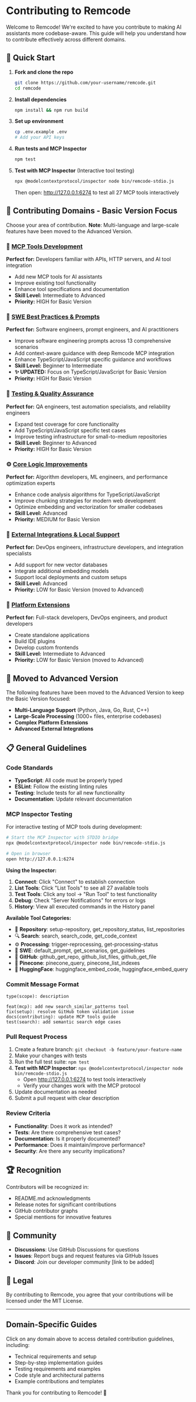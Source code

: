# Contributing to Remcode

Welcome to Remcode! We're excited to have you contribute to making AI assistants more codebase-aware. This guide will help you understand how to contribute effectively across different domains.

## 🚀 Quick Start

1. **Fork and clone the repo**
   ```bash
   git clone https://github.com/your-username/remcode.git
   cd remcode
   ```

2. **Install dependencies**
   ```bash
   npm install && npm run build
   ```

3. **Set up environment**
   ```bash
   cp .env.example .env
   # Add your API keys
   ```

4. **Run tests and MCP Inspector**
   ```bash
   npm test
   ```

5. **Test with MCP Inspector** (Interactive tool testing)
   ```bash
   npx @modelcontextprotocol/inspector node bin/remcode-stdio.js
   ```
   Then open: http://127.0.0.1:6274 to test all 27 MCP tools interactively

## 📂 Contributing Domains - Basic Version Focus

Choose your area of contribution. **Note**: Multi-language and large-scale features have been moved to the Advanced Version.

### 🤖 [MCP Tools Development](./docs/contributing/mcp-tools.md)
**Perfect for:** Developers familiar with APIs, HTTP servers, and AI tool integration
- Add new MCP tools for AI assistants
- Improve existing tool functionality
- Enhance tool specifications and documentation
- **Skill Level:** Intermediate to Advanced
- **Priority:** HIGH for Basic Version

### 🧠 [SWE Best Practices & Prompts](./docs/contributing/swe-prompts.md)
**Perfect for:** Software engineers, prompt engineers, and AI practitioners
- Improve software engineering prompts across 13 comprehensive scenarios
- Add context-aware guidance with deep Remcode MCP integration
- Enhance TypeScript/JavaScript specific guidance and workflows
- **Skill Level:** Beginner to Intermediate
- **✨ UPDATED:** Focus on TypeScript/JavaScript for Basic Version
- **Priority:** HIGH for Basic Version

### 🧪 [Testing & Quality Assurance](./docs/contributing/testing.md)
**Perfect for:** QA engineers, test automation specialists, and reliability engineers
- Expand test coverage for core functionality
- Add TypeScript/JavaScript specific test cases
- Improve testing infrastructure for small-to-medium repositories
- **Skill Level:** Beginner to Advanced
- **Priority:** HIGH for Basic Version

### ⚙️ [Core Logic Improvements](./docs/contributing/core-logic.md)
**Perfect for:** Algorithm developers, ML engineers, and performance optimization experts
- Enhance code analysis algorithms for TypeScript/JavaScript
- Improve chunking strategies for modern web development
- Optimize embedding and vectorization for smaller codebases
- **Skill Level:** Advanced
- **Priority:** MEDIUM for Basic Version

### 🔧 [External Integrations & Local Support](./docs/contributing/external-integrations.md)
**Perfect for:** DevOps engineers, infrastructure developers, and integration specialists
- Add support for new vector databases
- Integrate additional embedding models
- Support local deployments and custom setups
- **Skill Level:** Advanced
- **Priority:** LOW for Basic Version (moved to Advanced)

### 🚀 [Platform Extensions](./docs/contributing/platform-extensions.md)
**Perfect for:** Full-stack developers, DevOps engineers, and product developers
- Create standalone applications
- Build IDE plugins
- Develop custom frontends
- **Skill Level:** Intermediate to Advanced
- **Priority:** LOW for Basic Version (moved to Advanced)

## 🚫 **Moved to Advanced Version**
The following features have been moved to the Advanced Version to keep the Basic Version focused:
- **Multi-Language Support** (Python, Java, Go, Rust, C++)
- **Large-Scale Processing** (1000+ files, enterprise codebases)
- **Complex Platform Extensions**
- **Advanced External Integrations**

## 📋 General Guidelines

### Code Standards
- **TypeScript**: All code must be properly typed
- **ESLint**: Follow the existing linting rules
- **Testing**: Include tests for all new functionality
- **Documentation**: Update relevant documentation

### MCP Inspector Testing
For interactive testing of MCP tools during development:

```bash
# Start the MCP Inspector with STDIO bridge
npx @modelcontextprotocol/inspector node bin/remcode-stdio.js

# Open in browser
open http://127.0.0.1:6274
```

**Using the Inspector:**
1. **Connect**: Click "Connect" to establish connection
2. **List Tools**: Click "List Tools" to see all 27 available tools
3. **Test Tools**: Click any tool → "Run Tool" to test functionality
4. **Debug**: Check "Server Notifications" for errors or logs
5. **History**: View all executed commands in the History panel

**Available Tool Categories:**
- 📁 **Repository**: setup-repository, get_repository_status, list_repositories
- 🔍 **Search**: search, search_code, get_code_context  
- ⚙️ **Processing**: trigger-reprocessing, get-processing-status
- 🤖 **SWE**: default_prompt, get_scenarios, get_guidelines
- 🐙 **GitHub**: github_get_repo, github_list_files, github_get_file
- 🌲 **Pinecone**: pinecone_query, pinecone_list_indexes
- 🤗 **HuggingFace**: huggingface_embed_code, huggingface_embed_query

### Commit Message Format
```
type(scope): description

feat(mcp): add new search_similar_patterns tool
fix(setup): resolve GitHub token validation issue
docs(contributing): update MCP tools guide
test(search): add semantic search edge cases
```

### Pull Request Process
1. Create a feature branch: `git checkout -b feature/your-feature-name`
2. Make your changes with tests
3. Run the full test suite: `npm test`
4. **Test with MCP Inspector**: `npx @modelcontextprotocol/inspector node bin/remcode-stdio.js`
   - Open http://127.0.0.1:6274 to test tools interactively
   - Verify your changes work with the MCP protocol
5. Update documentation as needed
6. Submit a pull request with clear description

### Review Criteria
- **Functionality**: Does it work as intended?
- **Tests**: Are there comprehensive test cases?
- **Documentation**: Is it properly documented?
- **Performance**: Does it maintain/improve performance?
- **Security**: Are there any security implications?

## 🏆 Recognition

Contributors will be recognized in:
- README.md acknowledgments
- Release notes for significant contributions
- GitHub contributor graphs
- Special mentions for innovative features

## 🤝 Community

- **Discussions**: Use GitHub Discussions for questions
- **Issues**: Report bugs and request features via GitHub Issues
- **Discord**: Join our developer community [link to be added]

## 📄 Legal

By contributing to Remcode, you agree that your contributions will be licensed under the MIT License.

---

## Domain-Specific Guides

Click on any domain above to access detailed contribution guidelines, including:
- Technical requirements and setup
- Step-by-step implementation guides
- Testing requirements and examples
- Code style and architectural patterns
- Example contributions and templates

Thank you for contributing to Remcode! 🚀
